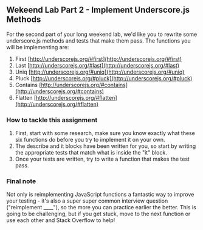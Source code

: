 ## Wekeend Lab Part 2 - Implement Underscore.js Methods

For the second part of your long weekend lab, we'd like you to rewrite some underscore.js methods and tests that make them pass. The functions you will be implementing are:

1. First [http://underscorejs.org/#first](http://underscorejs.org/#first)
2. Last [http://underscorejs.org/#last](http://underscorejs.org/#last)
3. Uniq [http://underscorejs.org/#uniq](http://underscorejs.org/#uniq)
4. Pluck [http://underscorejs.org/#pluck](http://underscorejs.org/#pluck)
4. Contains [http://underscorejs.org/#contains](http://underscorejs.org/#contains)
5. Flatten  [http://underscorejs.org/#flatten](http://underscorejs.org/#flatten)

### How to tackle this assignment

1. First, start with some research, make sure you know exactly what these six functions do before you try to implement it on your own.
2. The describe and it blocks have been written for you, so start by writing the appropriate tests that match what is inside the "it" block.
3. Once your tests are written, try to write a function that makes the test pass.

### Final note

Not only is reimplementing JavaScript functions a fantastic way to improve your testing - it's also a super super common interview question ("reimplement ____"), so the more you can practice earlier the better. This is going to be challenging, but if you get stuck, move to the next function or use each other and Stack Overflow to help!
